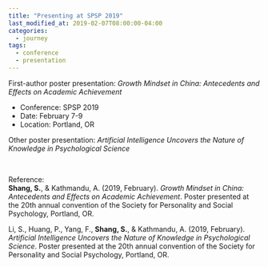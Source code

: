 ```yaml
---
title: "Presenting at SPSP 2019"
last_modified_at: 2019-02-07T08:00:00-04:00
categories:
  - journey
tags:
  - conference
  - presentation
---
```


First-author poster presentation: *Growth Mindset in China: Antecedents and Effects on Academic Achievement*

- Conference: SPSP 2019
- Date: February 7-9
- Location: Portland, OR

Other poster presentation: *Artificial Intelligence Uncovers the Nature of Knowledge in Psychological Science*

<br>

Reference: <br>
**Shang, S.**, & Kathmandu, A. (2019, February). *Growth Mindset in China: Antecedents and Effects on Academic Achievement*. Poster presented at the 20th annual convention of the Society for Personality and Social Psychology, Portland, OR.

Li, S., Huang, P., Yang, F., **Shang, S.**, & Kathmandu, A. (2019, February). *Artificial Intelligence Uncovers the Nature of Knowledge in Psychological Science*. Poster presented at the 20th annual convention of the Society for Personality and Social Psychology, Portland, OR.